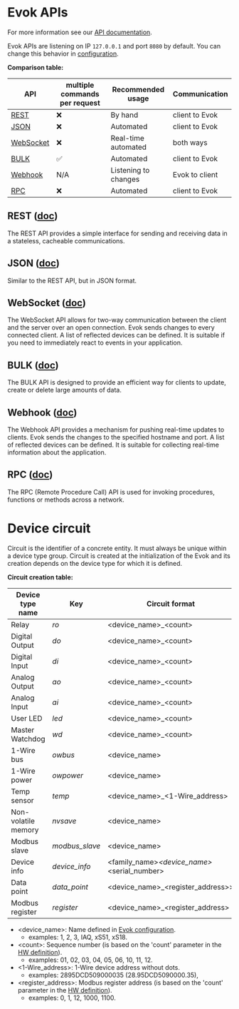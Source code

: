 # Evok APIs

For more information see our [API documentation](https://unipitechnology.stoplight.io/docs/evok/).

Evok APIs are listening on IP `127.0.0.1` and port `8080` by default. You can change this behavior in [configuration](./configs/evok_configuration.md).

**Comparison table:**

| API                         | multiple commands per request | Recommended usage    | Communication  |
|-----------------------------|-------------------------------|----------------------|----------------|
| [REST](#rest-doc)           | ❌                             | By hand              | client to Evok |
| [JSON](#json-doc)           | ❌                             | Automated            | client to Evok |
| [WebSocket](#websocket-doc) | ❌                             | Real-time automated  | both ways      |
| [BULK](#bulk-doc)           | ✅                             | Automated            | client to Evok |
| [Webhook](#webhook-doc)     | N/A                           | Listening to changes | Evok to client |
| [RPC](#rpc-doc)             | ❌                             | Automated            | client to Evok |

## REST ([doc](./apis/rest.md))

The REST API provides a simple interface for sending and receiving data in a stateless, cacheable communications.

## JSON ([doc](./apis/json.md))

Similar to the REST API, but in JSON format.

## WebSocket ([doc](./apis/websocket.md))

The WebSocket API allows for two-way communication between the client and the server over an open connection. Evok sends changes to every connected client. A list of reflected devices can be defined. It is suitable if you need to immediately react to events in your application.

## BULK ([doc](./apis/bulk.md))

The BULK API is designed to provide an efficient way for clients to update, create or delete large amounts of data.

## Webhook ([doc](./apis/webhook.md))

The Webhook API provides a mechanism for pushing real-time updates to clients. Evok sends the changes to the specified hostname and port. A list of reflected devices can be defined. It is suitable for collecting real-time information about the application.

## RPC ([doc](./apis/rpc.md))

The RPC (Remote Procedure Call) API is used for invoking procedures, functions or methods across a network.

# Device circuit

Circuit is the identifier of a concrete entity.
It must always be unique within a device type group.
Circuit is created at the initialization of the Evok and its creation depends on the device type for which it is defined.

**Circuit creation table:**

| Device type name    | Key            | Circuit format                                    |
|---------------------|----------------|---------------------------------------------------|
| Relay               | *ro*           | <device_name\>_<count\>                           |
| Digital Output      | *do*           | <device_name\>_<count\>                           |
| Digital Input       | *di*           | <device_name\>_<count\>                           |
| Analog Output       | *ao*           | <device_name\>_<count\>                           |
| Analog Input        | *ai*           | <device_name\>_<count\>                           |
| User LED            | *led*          | <device_name\>_<count\>                           |
| Master Watchdog     | *wd*           | <device_name\>_<count\>                           |
| 1-Wire bus          | *owbus*        | <device_name\>                                    |
| 1-Wire power        | *owpower*      | <device_name\>                                    |
| Temp sensor         | *temp*         | <device_name\>_<1-Wire_address\>                  |
| Non-volatile memory | *nvsave*       | <device_name\>                                    |
| Modbus slave        | *modbus_slave* | <device_name\>                                    |
| Device info         | *device_info*  | <family_name\>_<device_name\>_<serial_number\>    |
| Data point          | *data_point*   | <device_name\>_<register_address>\>               |
| Modbus register     | *register*     | <device_name\>_<register_address\>                |

- <device_name\>: Name defined in [Evok configuration].
  - examples: 1, 2, 3, IAQ, xS51, xS18.
- <count\>: Sequence number (is based on the 'count' parameter in the [HW definition]).
  - examples: 01, 02, 03, 04, 05, 06, 10, 11, 12.
- <1-Wire_address\>: 1-Wire device address without dots.
  - examples: 2895DCD509000035 (28.95DCD5090000.35),
- <register_address\>: Modbus register address (is based on the 'count' parameter in the [HW definition]).
    - examples: 0, 1, 12, 1000, 1100.

[Evok configuration]:./configs/evok_configuration.md#device-configuration
[HW definition]:./configs/hw_definitions.md#modbus_features
